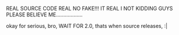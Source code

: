 REAL SOURCE CODE REAL NO FAKE!!! IT REAL I NOT KIDDING GUYS PLEASE BELIEVE ME..................

























































































okay for serious, bro, WAIT FOR 2.0, thats when source releases, :|
